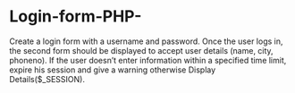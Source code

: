 # Login-form-PHP-
Create a login form with a username and password. Once the user logs in, the second form should be displayed to accept user details (name, city, phoneno). If the user doesn’t enter information within a specified time limit, expire his session and give a warning otherwise Display Details($_SESSION).
